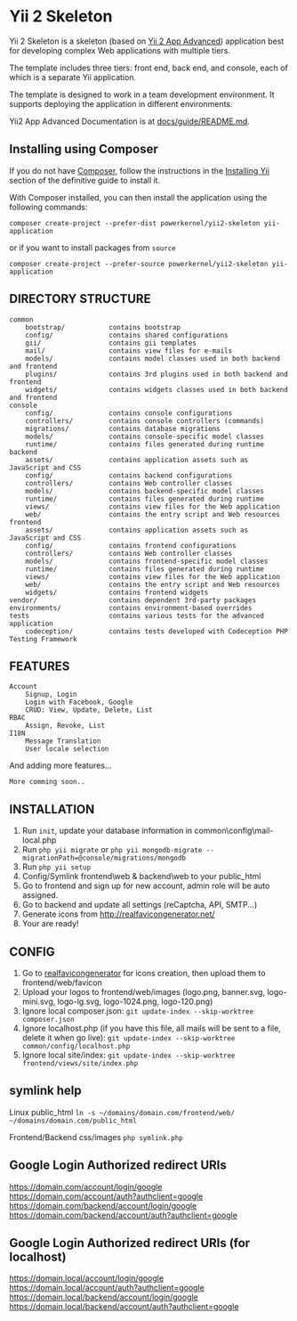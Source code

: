 Yii 2 Skeleton
==============

Yii 2 Skeleton is a skeleton (based on [Yii 2 App Advanced](https://github.com/yiisoft/yii2-app-advanced)) application best for
developing complex Web applications with multiple tiers.

The template includes three tiers: front end, back end, and console, each of which
is a separate Yii application.

The template is designed to work in a team development environment. It supports
deploying the application in different environments.

Yii2 App Advanced Documentation is at [docs/guide/README.md](https://github.com/yiisoft/yii2-app-advanced/blob/master/docs/guide/README.md).

## Installing using Composer

If you do not have [Composer](http://getcomposer.org), follow the instructions in the
[Installing Yii](https://github.com/yiisoft/yii2/blob/master/docs/guide/start-installation.md#installing-via-composer) section of the definitive guide to install it.

With Composer installed, you can then install the application using the following commands:

    composer create-project --prefer-dist powerkernel/yii2-skeleton yii-application
or if you want to install packages from ```source```

    composer create-project --prefer-source powerkernel/yii2-skeleton yii-application

DIRECTORY STRUCTURE
-------------------

```
common
    bootstrap/           contains bootstrap 
    config/              contains shared configurations
    gii/                 contains gii templates
    mail/                contains view files for e-mails
    models/              contains model classes used in both backend and frontend
    plugins/             contains 3rd plugins used in both backend and frontend
    widgets/             contains widgets classes used in both backend and frontend    
console
    config/              contains console configurations
    controllers/         contains console controllers (commands)
    migrations/          contains database migrations
    models/              contains console-specific model classes
    runtime/             contains files generated during runtime
backend
    assets/              contains application assets such as JavaScript and CSS
    config/              contains backend configurations
    controllers/         contains Web controller classes
    models/              contains backend-specific model classes
    runtime/             contains files generated during runtime
    views/               contains view files for the Web application
    web/                 contains the entry script and Web resources
frontend
    assets/              contains application assets such as JavaScript and CSS
    config/              contains frontend configurations
    controllers/         contains Web controller classes
    models/              contains frontend-specific model classes
    runtime/             contains files generated during runtime
    views/               contains view files for the Web application
    web/                 contains the entry script and Web resources
    widgets/             contains frontend widgets
vendor/                  contains dependent 3rd-party packages
environments/            contains environment-based overrides
tests                    contains various tests for the advanced application
    codeception/         contains tests developed with Codeception PHP Testing Framework
```

FEATURES
--------

```
Account
    Signup, Login
    Login with Facebook, Google
    CRUD: View, Update, Delete, List
RBAC
    Assign, Revoke, List
I18N
    Message Translation
    User locale selection    
```

And adding more features...
```
More comming soon..
```

INSTALLATION
------------
1. Run `init`, update your database information in common\config\mail-local.php
2. Run `php yii migrate` or `php yii mongodb-migrate --migrationPath=@console/migrations/mongodb`
3. Run `php yii setup`
4. Config/Symlink frontend\web & backend\web to your public_html
5. Go to frontend and sign up for new account, admin role will be auto assigned.
6. Go to backend and update all settings (reCaptcha, API, SMTP...)
7. Generate icons from http://realfavicongenerator.net/
8. Your are ready!

CONFIG
------
1. Go to [realfavicongenerator](http://realfavicongenerator.net) for icons creation, then upload them to frontend/web/favicon
2. Upload your logos to frontend/web/images (logo.png, banner.svg, logo-mini.svg, logo-lg.svg, logo-1024.png, logo-120.png)
3. Ignore local composer.json: `git update-index --skip-worktree composer.json`
4. Ignore localhost.php (if you have this file, all mails will be sent to a file, delete it when go live): `git update-index --skip-worktree common/config/localhost.php`
5. Ignore local site/index: `git update-index --skip-worktree frontend/views/site/index.php`

## symlink help
Linux public_html
```ln -s ~/domains/domain.com/frontend/web/ ~/domains/domain.com/public_html```

Frontend/Backend css/images
```php symlink.php```

## Google Login Authorized redirect URIs
https://domain.com/account/login/google
https://domain.com/account/auth?authclient=google
https://domain.com/backend/account/login/google
https://domain.com/backend/account/auth?authclient=google

## Google Login Authorized redirect URIs (for localhost)
https://domain.local/account/login/google
https://domain.local/account/auth?authclient=google
https://domain.local/backend/account/login/google
https://domain.local/backend/account/auth?authclient=google
